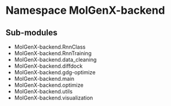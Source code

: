 Namespace MolGenX-backend
=========================

Sub-modules
-----------
* MolGenX-backend.RnnClass
* MolGenX-backend.RnnTraining
* MolGenX-backend.data_cleaning
* MolGenX-backend.diffdock
* MolGenX-backend.gdg-optimize
* MolGenX-backend.main
* MolGenX-backend.optimize
* MolGenX-backend.utils
* MolGenX-backend.visualization